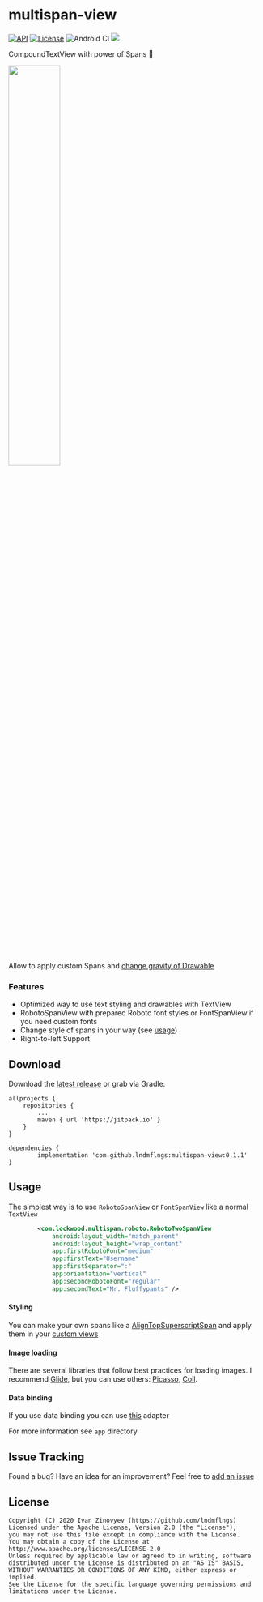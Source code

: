 # multispan-view
[![API](https://img.shields.io/badge/API-15%2B-orange.svg)](https://android-arsenal.com/api?level=15)
[![License](https://img.shields.io/badge/license-Apache%202-red.svg)](https://www.apache.org/licenses/LICENSE-2.0)
![Android CI](https://github.com/lndmflngs/multispan-view/workflows/Android%20CI/badge.svg?branch=master)
[![](https://jitpack.io/v/lndmflngs/multispan-view.svg)](https://jitpack.io/#lndmflngs/multispan-view)

CompoundTextView with power of Spans 💪

<img src="https://github.com/lndmflngs/multispan-view/blob/master/art/1.png?raw=true" width="45%" />

Allow to apply custom Spans and [change gravity of Drawable][2]

### Features
* Optimized way to use text styling and drawables with TextView
* RobotoSpanView with prepared Roboto font styles or FontSpanView if you need custom fonts 
* Change style of spans in your way (see [usage][3])
* Right-to-left Support

## Download
Download the [latest release][1] or grab via Gradle:

```
allprojects {
    repositories {
        ...
        maven { url 'https://jitpack.io' }
    }
}
```
```
dependencies {
        implementation 'com.github.lndmflngs:multispan-view:0.1.1'
}
```
## Usage
The simplest way is to use `RobotoSpanView` or `FontSpanView` like a normal `TextView`

```xml
        <com.lockwood.multispan.roboto.RobotoTwoSpanView
            android:layout_width="match_parent"
            android:layout_height="wrap_content"
            app:firstRobotoFont="medium"
            app:firstText="Username"
            app:firstSeparator=":"
            app:orientation="vertical"
            app:secondRobotoFont="regular"
            app:secondText="Mr. Fluffypants" />
```
#### Styling
You can make your own spans like a [AlignTopSuperscriptSpan][8] and apply them in your [custom views][9]

#### Image loading
There are several libraries that follow best practices for loading images. I recommend [Glide][5], but you can use others: [Picasso][6], [Coil][7].

#### Data binding
If you use data binding you can use [this][4] adapter

For more information see `app` directory

## Issue Tracking
Found a bug? Have an idea for an improvement? Feel free to [add an issue](../../issues)

## License

```
Copyright (C) 2020 Ivan Zinovyev (https://github.com/lndmflngs)
Licensed under the Apache License, Version 2.0 (the "License");
you may not use this file except in compliance with the License.
You may obtain a copy of the License at
http://www.apache.org/licenses/LICENSE-2.0
Unless required by applicable law or agreed to in writing, software
distributed under the License is distributed on an "AS IS" BASIS,
WITHOUT WARRANTIES OR CONDITIONS OF ANY KIND, either express or implied.
See the License for the specific language governing permissions and
limitations under the License.
```
[1]: https://github.com/lndmflngs/multispan-view/releases/latest
[2]: https://github.com/lndmflngs/compound-text-view
[3]: https://github.com/lndmflngs/multispan-view#usage
[4]: https://github.com/lndmflngs/multispan-view/blob/master/app/src/main/java/com/lockwood/multispandemo/BindingExample.kt
[5]: https://github.com/lndmflngs/compound-text-view/blob/master/app/src/main/java/com/lockwood/compoundemo/fragment/RecyclerFragment.kt#L102-L107
[6]: https://github.com/lndmflngs/compound-text-view/blob/master/app/src/main/java/com/lockwood/compoundemo/fragment/RecyclerFragment.kt#L110-L114
[7]: https://github.com/lndmflngs/compound-text-view/blob/master/app/src/main/java/com/lockwood/compoundemo/fragment/RecyclerFragment.kt#L117-L124
[8]: https://github.com/lndmflngs/multispan-view/blob/master/app/src/main/java/com/lockwood/multispandemo/span/AlignTopSuperscriptSpan.kt
[9]: https://github.com/lndmflngs/multispan-view/blob/master/app/src/main/java/com/lockwood/multispandemo/view/SuperscriptTextView.kt
